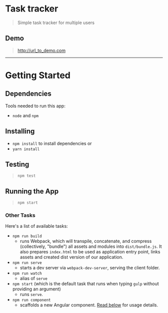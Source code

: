 # Task tracker 

> Simple task tracker for multiple users 

## Demo
> http://url_to_demo.com

___

# Getting Started
## Dependencies
Tools needed to run this app:
* `node` and `npm`

## Installing 
* `npm install` to install dependencies or
* `yarn install`

## Testing 
> `npm test`

## Running the App
> `npm start`

### Other Tasks
Here's a list of available tasks:
* `npm run build`
  * runs Webpack, which will transpile, concatenate, and compress (collectively, "bundle") all assets and modules into `dist/bundle.js`. It also prepares `index.html` to be used as application entry point, links assets and created dist version of our application.
* `npm run serve`
  * starts a dev server via `webpack-dev-server`, serving the client folder.
* `npm run watch`
  * alias of `serve`
* `npm start` (which is the default task that runs when typing `gulp` without providing an argument)
  * runs `serve`.
* `npm run component`
  * scaffolds a new Angular component. [Read below](#generating-components) for usage details.
  

